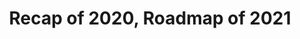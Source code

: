 ---
title: "Recap of 2020, Roadmap of 2021"
excerpt: "Thoughts on the year that must not be named, and my plans for 2021"
header: 
    teaser: "./../assets/images/posts/2021-roadmap/header.jpg"
    overlay_image: "./../assets/images/posts/2021-roadmap/header.jpg"
author_profile: false
---
